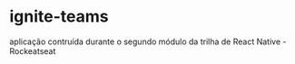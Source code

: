 # ignite-teams
aplicação contruída durante o segundo módulo da trilha de React Native - Rockeatseat
